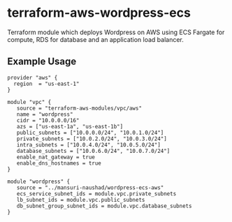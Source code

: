 # terraform-aws-wordpress-ecs

Terraform module which deploys Wordpress on AWS using ECS Fargate for compute, RDS for database and an application load balancer.

## Example Usage

```hcl
provider "aws" {
  region  = "us-east-1"
}

module "vpc" {
   source = "terraform-aws-modules/vpc/aws"
   name = "wordpress"
   cidr = "10.0.0.0/16"
   azs = ["us-east-1a", "us-east-1b"]
   public_subnets = ["10.0.0.0/24", "10.0.1.0/24"]
   private_subnets = ["10.0.2.0/24", "10.0.3.0/24"]
   intra_subnets = ["10.0.4.0/24", "10.0.5.0/24"]
   database_subnets = ["10.0.6.0/24", "10.0.7.0/24"]
   enable_nat_gateway = true
   enable_dns_hostnames = true
}

module "wordpress" {
   source = "../mansuri-naushad/wordpress-ecs-aws"
   ecs_service_subnet_ids = module.vpc.private_subnets
   lb_subnet_ids = module.vpc.public_subnets
   db_subnet_group_subnet_ids = module.vpc.database_subnets
}
```
